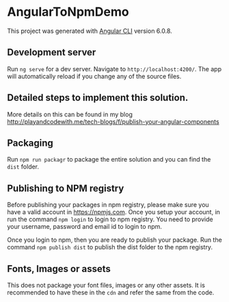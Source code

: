 # AngularToNpmDemo

This project was generated with [Angular CLI](https://github.com/angular/angular-cli) version 6.0.8.

## Development server

Run `ng serve` for a dev server. Navigate to `http://localhost:4200/`. The app will automatically reload if you change any of the source files.

## Detailed steps to implement this solution.

More details on this can be found in my blog http://playandcodewith.me/tech-blogs/f/publish-your-angular-components

## Packaging

Run `npm run packagr` to package the entire solution and you can find the `dist` folder.

## Publishing to NPM registry

Before publishing your packages in npm registry, please make sure you have a valid account in https://npmjs.com. Once you setup your account, in run the command `npm login` to login to npm registry. You need to provide your username, password and email id to login to npm. 

Once you login to npm, then you are ready to publish your package. Run the command `npm publish dist` to publish the dist folder to the npm registry.

## Fonts, Images or assets

This does not package your font files, images or any other assets. It is recommended to have these in the `cdn` and refer the same from the code.